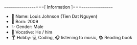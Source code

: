 ----------------===\[ Information \]===----------------
- 🍭 Name: Louis Johnson (Tien Dat Nguyen)
- 🍩 Born: 2009
- ✨ Gender: Male
- 🥓 Vocative: He / him
- 🍸 Hobby: 💻 Coding, 🎧 listening to music, 📚 Reading book
 

